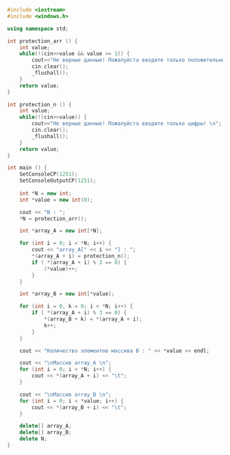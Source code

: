 ﻿```c++
#include <iostream>
#include <windows.h>

using namespace std;

int protection_arr () {
	int value;
	while(!(cin>>value && value >= 1)) {
		cout<<"Не верные данные! Пожалуйста вводите только положительные цифры больше 0! \n";
		cin.clear();
		_flushall();
	}
	return value;
}

int protection_n () {
	int value;
	while(!(cin>>value)) {
		cout<<"Не верные данные! Пожалуйста вводите только цифры! \n";
		cin.clear();
		_flushall();
	}
	return value;
}

int main () {
	SetConsoleCP(1251);
	SetConsoleOutputCP(1251);
	
	int *N = new int;
	int *value = new int(0);

	cout << "N : ";
	*N = protection_arr();

	int *array_A = new int[*N];

	for (int i = 0; i < *N; i++) {
		cout << "array_A[" << i << "] : ";
		*(array_A + i) = protection_n();
		if ( *(array_A + i) % 3 == 0) {
			(*value)++;
		}
	}

	int *array_B = new int[*value];

	for (int i = 0, k = 0; i < *N; i++) {
		if ( *(array_A + i) % 3 == 0) {
			*(array_B + k) = *(array_A + i);
			k++;
		}
	}

	cout << "Количество элементов массива B : " << *value << endl;

	cout << "\nМассив array_A \n";
	for (int i = 0; i < *N; i++) {
		cout << *(array_A + i) << "\t";
	}

	cout << "\nМассив array_B \n";
	for (int i = 0; i < *value; i++) {
		cout << *(array_B + i) << "\t";
	}

	delete[] array_A;
	delete[] array_B;
	delete N;
}

```
